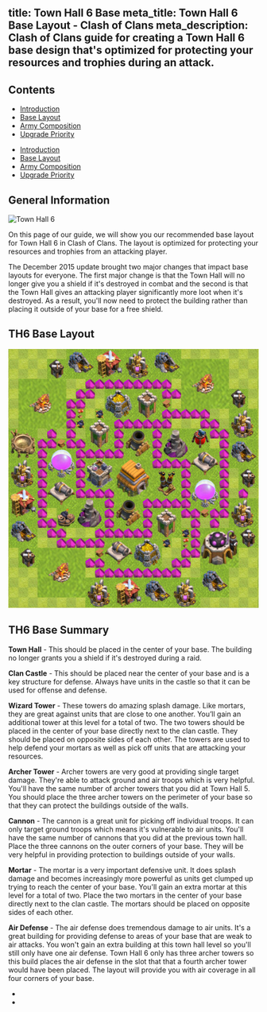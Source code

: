 title: Town Hall 6 Base
meta_title: Town Hall 6 Base Layout - Clash of Clans
meta_description: Clash of Clans guide for creating a Town Hall 6 base design that's optimized for protecting your resources and trophies during an attack.
---
<h2 class="page-header">Contents</h2>

<ul class="nav nav-pills hidden-xs"><li role="presentation"><a href="/clash-of-clans/town-hall-6-guide/">Introduction</a></li><li role="presentation" class="active"><a href="/clash-of-clans/town-hall-6-base/">Base Layout</a></li><li role="presentation"><a href="/clash-of-clans/town-hall-6-army/">Army Composition</a></li><li role="presentation"><a href="/clash-of-clans/town-hall-6-upgrade-priority/">Upgrade Priority</a></li></ul>

<ul class="nav nav-pills nav-stacked visible-xs-block"><li role="presentation"><a href="/clash-of-clans/town-hall-6-guide/">Introduction</a></li><li role="presentation" class="active"><a href="/clash-of-clans/town-hall-6-base/">Base Layout</a></li><li role="presentation"><a href="/clash-of-clans/town-hall-6-army/">Army Composition</a></li><li role="presentation"><a href="/clash-of-clans/town-hall-6-upgrade-priority/">Upgrade Priority</a></li></ul>

<h2 class="page-header">General Information</h2>

<img src="http://game-brain.com/images/clash-of-clans/town-hall-6-guide/Town-Hall-6.png" alt="Town Hall 6" title="Town Hall 6" width="226" height="244" class="alignleft" />

<p>On this page of our guide, we will show you our recommended base layout for Town Hall 6 in Clash of Clans. The layout is optimized for protecting your resources and trophies from an attacking player.</p>

<p>The December 2015 update brought two major changes that impact base layouts for everyone. The first major change is that the Town Hall will no longer give you a shield if it's destroyed in combat and the second is that the Town Hall gives an attacking player significantly more loot when it's destroyed. As a result, you'll now need to protect the building rather than placing it outside of your base for a free shield.</p>

<div style="clear:both"></div>

<h2 class="page-header">TH6 Base Layout</h2>

<img src="/images/clash-of-clans/town-hall-6-guide/town-hall-6-base.jpg" alt="Town Hall 6 Base" title="Town Hall 6 Base" width="523" height="521" class="aligncenter" />

<h2 class="page-header">TH6 Base Summary</h2>

<p><b>Town Hall</b> - This should be placed in the center of your base. The building no longer grants you a shield if it's destroyed during a raid.</p>

<p><b>Clan Castle</b> - This should be placed near the center of your base and is a key structure for defense. Always have units in the castle so that it can be used for offense and defense.</p>

<p><b>Wizard Tower</b> - These towers do amazing splash damage. Like mortars, they are great against units that are close to one another. You’ll gain an additional tower at this level for a total of two. The two towers should be placed in the center of your base directly next to the clan castle. They should be placed on opposite sides of each other. The towers are used to help defend your mortars as well as pick off units that are attacking your resources.</p>

<p><b>Archer Tower</b> - Archer towers are very good at providing single target damage. They're able to attack ground and air troops which is very helpful. You'll have the same number of archer towers that you did at Town Hall 5. You should place the three archer towers on the perimeter of your base so that they can protect the buildings outside of the walls.</p>

<p><b>Cannon</b> - The cannon is a great unit for picking off individual troops. It can only target ground troops which means it's vulnerable to air units. You'll have the same number of cannons that you did at the previous town hall. Place the three cannons on the outer corners of your base. They will be very helpful in providing protection to buildings outside of your walls.</p>

<p><b>Mortar</b> - The mortar is a very important defensive unit. It does splash damage and becomes increasingly more powerful as units get clumped up trying to reach the center of your base. You'll gain an extra mortar at this level for a total of two. Place the two mortars in the center of your base directly next to the clan castle. The mortars should be placed on opposite sides of each other.</p>

<p><b>Air Defense</b> - The air defense does tremendous damage to air units. It's a great building for providing defense to areas of your base that are weak to air attacks. You won't gain an extra building at this town hall level so you'll still only have one air defense. Town Hall 6 only has three archer towers so this build places the air defense in the slot that that a fourth archer tower would have been placed. The layout will provide you with air coverage in all four corners of your base.</p>


<nav><ul class="pager"><li class="previous"><a href="/clash-of-clans/town-hall-6-guide/"><span class="glyphicon glyphicon-chevron-left" aria-hidden="true"></span></a></li><li class="next"><a href="/clash-of-clans/town-hall-6-army/"><span class="glyphicon glyphicon-chevron-right" aria-hidden="true"></span></a></li></ul></nav>
